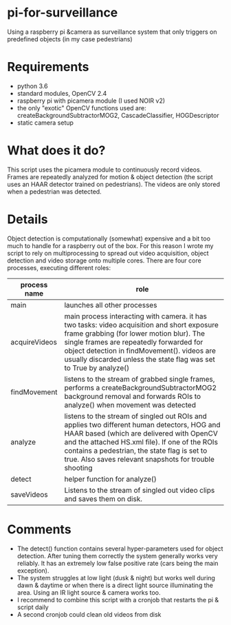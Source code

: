 # pi-for-surveillance
Using a raspberry pi &camera as surveillance system that only triggers on predefined objects (in my case pedestrians)

# Requirements
* python 3.6
* standard modules, OpenCV 2.4
* raspberry pi with picamera module (I used NOIR v2)
* the only "exotic" OpenCV functions used are: createBackgroundSubtractorMOG2, CascadeClassifier, HOGDescriptor
* static camera setup

# What does it do?
This script uses the picamera module to continuously record videos. Frames are repeatedly analyzed for motion & object detection (the script uses an HAAR detector trained on pedestrians). The videos are only stored when a pedestrian was detected.

# Details
Object detection is computationally (somewhat) expensive and a bit too much to handle for a raspberry out of the box. For this reason I wrote my script to rely on multiprocessing to spread out video acquisition, object detection and video storage onto multiple cores.
There are four core processes, executing different roles:

| process name                |role|
|----------------|-------------------------------|
|main|launches all other processes      |
|acquireVideos|main process interacting with camera. it has two tasks: video acquisition and short exposure frame grabbing (for lower motion blur). The single frames are repeatedly forwarded for object detection in findMovement(). videos are usually discarded unless the state flag was set to True by analyze()
|findMovement|listens to the stream of grabbed single frames, performs a createBackgroundSubtractorMOG2 background removal and forwards ROIs to analyze() when movement was detected |
|analyze|listens to the stream of singled out ROIs and applies two different human detectors, HOG and HAAR based (which are delivered with OpenCV and the attached HS.xml file). If one of the ROIs contains a pedestrian, the state flag is set to true. Also saves relevant snapshots for trouble shooting |
|detect|helper function for analyze() |
|saveVideos|Listens to the stream of singled out video clips and saves them on disk. |

# Comments
* The detect() function contains several hyper-parameters used for object detection. After tuning them correctly the system generally works very reliably. It has an extremely low false positive rate (cars being the main exception). 
* The system struggles at low light (dusk & night) but works well during dawn & daytime or when there is a direct light source illuminating the area. Using an IR light source & camera works too.
* I recommend to combine this script with a cronjob that restarts the pi & script daily
* A second cronjob could clean old videos from disk
